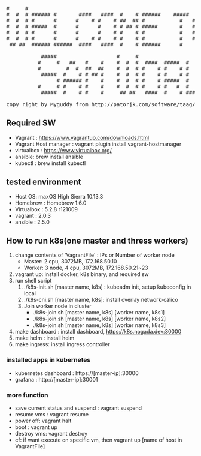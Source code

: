 <pre>
#     #                                                           
#  #  # ###### #       ####   ####  #    # ######    #####  ####  
#  #  # #      #      #    # #    # ##  ## #           #   #    # 
#  #  # #####  #      #      #    # # ## # #####       #   #    # 
#  #  # #      #      #      #    # #    # #           #   #    # 
#  #  # #      #      #    # #    # #    # #           #   #    # 
 ## ##  ###### ######  ####   ####  #    # ######      #    ####   
                                                                                                                     
           #####                   #     #                                ### 
          #     #   ##   #    #    #  #  #  ####  #####  #      #####     ### 
          #        #  #  ##  ##    #  #  # #    # #    # #      #    #    ### 
           #####  #    # # ## #    #  #  # #    # #    # #      #    #     #  
                # ###### #    #    #  #  # #    # #####  #      #    #        
          #     # #    # #    #    #  #  # #    # #   #  #      #    #    ### 
           #####  #    # #    #     ## ##   ####  #    # ###### #####     ###
                                                                                                                                                                                                                                            
copy right by Myguddy from http://patorjk.com/software/taag/#p=display&f=Old%20Banner&t=Welcome%20to
</pre>

## Required SW
* Vagrant : https://www.vagrantup.com/downloads.html
* Vagrant Host manager : vagrant plugin install vagrant-hostmanager
* virtualbox : https://www.virtualbox.org/
* ansible: brew install ansible
* kubectl : brew install kubectl


## tested environment
* Host OS: maxOS High Sierra 10.13.3
* Homebrew : Homebrew 1.6.0
* Virtualbox : 5.2.8 r121009 
* vagrant : 2.0.3
* ansible : 2.5.0


## How to run k8s(one master and thress workers)
1. change contents of 'VagrantFile' : IPs or Number of worker node
   * Master: 2 cpu, 3072MB, 172.168.50.10
   * Worker: 3 node, 4 cpu, 3072MB, 172.168.50.21~23
1. vagrant up: install docker, k8s binary, and required sw
1. run shell script
   1. ./k8s-init.sh [master name, k8s] : kubeadm init, setup kubeconfig in local
   2. ./k8s-cni.sh [master name, k8s]: install overlay network-calico
   3. Join worker node in cluster
      * ./k8s-join.sh [master name, k8s] [worker name, k8s1]
      * ./k8s-join.sh [master name, k8s] [worker name, k8s2]
      * ./k8s-join.sh [master name, k8s] [worker name, k8s3]
1. make dashboard : install dashboard, https://k8s.nogada.dev:30000
3. make helm : install helm
4. make ingress: install ingress controller

### installed apps in kubernetes
* kubernetes dashboard : https://[master-ip]:30000
* grafana : http://[master-ip]:30001



### more function
* save current status and suspend : vagrant suspend
* resume vms : vagrant resume
* power off: vagrant halt
* boot : vagrant up
* destroy vms: vagrant destroy
* cf: if want execute on specific vm, then vagrant up [name of host in VagrantFile]